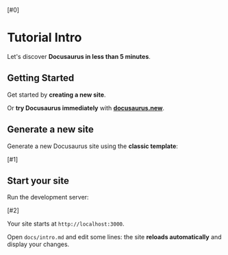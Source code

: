 [#0]

# Tutorial Intro

Let's discover **Docusaurus in less than 5 minutes**.

## Getting Started

Get started by **creating a new site**.

Or **try Docusaurus immediately** with **[docusaurus.new](https://docusaurus.new)**.

## Generate a new site

Generate a new Docusaurus site using the **classic template**:

[#1]

## Start your site

Run the development server:

[#2]

Your site starts at `http://localhost:3000`.

Open `docs/intro.md` and edit some lines: the site **reloads automatically** and display your changes.
